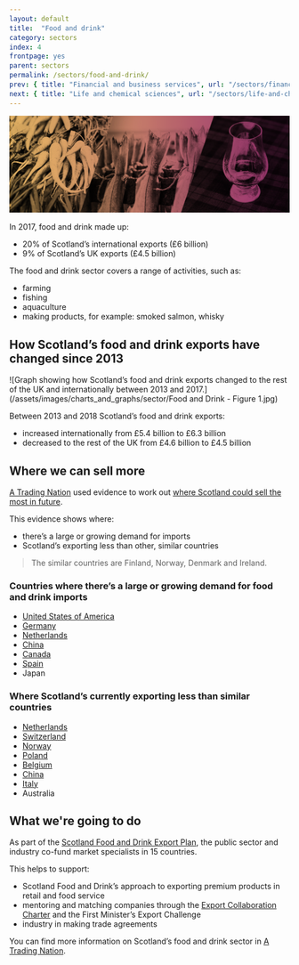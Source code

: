 ```yaml
---
layout: default
title:  "Food and drink"
category: sectors
index: 4
frontpage: yes
parent: sectors
permalink: /sectors/food-and-drink/
prev: { title: "Financial and business services", url: "/sectors/financial-and-business/"}
next: { title: "Life and chemical sciences", url: "/sectors/life-and-chemical-sciences/"}
---
```


![An image of food and drink depicting the food and drink sector](/assets/images/sector_photography/food-and-drink.png)

In 2017, food and drink made up:

* 20% of Scotland’s international exports (£6 billion)
* 9% of Scotland’s UK exports (£4.5 billion)

The food and drink sector covers a range of activities, such as:

* farming
* fishing
* aquaculture
* making products, for example: smoked salmon, whisky


## How Scotland’s food and drink exports have changed since 2013
![Graph showing how Scotland’s food and drink exports changed to the rest of the UK and internationally between 2013 and 2017.](/assets/images/charts_and_graphs/sector/Food and Drink - Figure 1.jpg)

Between 2013 and 2018 Scotland’s food and drink exports:

* increased internationally from £5.4 billion to £6.3 billion
* decreased to the rest of the UK from £4.6 billion to £4.5 billion


## Where we can sell more

[A Trading Nation](https://www.gov.scot/publications/scotland-a-trading-nation/) used evidence to work out [where Scotland could sell the most in future](https://tradingnation.mygov.scot/where-we-could-sell-more/).

This evidence shows where:

* there’s a large or growing demand for imports
* Scotland’s exporting less than other, similar countries

> The similar countries are Finland, Norway, Denmark and Ireland.

### Countries where there’s a large or growing demand for food and drink imports

* [United States of America](https://tradingnation.mygov.scot/country-profiles/usa/)
* [Germany](https://tradingnation.mygov.scot/country-profiles/germany/)
* [Netherlands](https://tradingnation.mygov.scot/country-profiles/netherlands/)
* [China](https://tradingnation.mygov.scot/country-profiles/china/)
* [Canada](https://tradingnation.mygov.scot/country-profiles/canada/)
* [Spain](https://tradingnation.mygov.scot/country-profiles/spain/)
* Japan

### Where Scotland’s currently exporting less than similar countries

* [Netherlands](https://tradingnation.mygov.scot/country-profiles/netherlands/)
* [Switzerland](https://tradingnation.mygov.scot/country-profiles/switzerland/)
* [Norway](https://tradingnation.mygov.scot/country-profiles/norway/)
* [Poland](https://tradingnation.mygov.scot/country-profiles/poland/)
* [Belgium](https://tradingnation.mygov.scot/country-profiles/belgium/)
* [China](https://tradingnation.mygov.scot/country-profiles/china/)
* [Italy](https://tradingnation.mygov.scot/country-profiles/italy/)
* Australia


## What we're going to do

As part of the [Scotland Food and Drink Export Plan](https://foodanddrink.scot/resources/publications/export-strategy/), the public sector and industry co-fund market specialists in 15 countries.

This helps to support:

* Scotland Food and Drink’s approach to exporting premium products in retail and food service
* mentoring and matching companies through the [Export Collaboration Charter](https://foodanddrink.scot/resources/publications/export-collaboration-charter/) and the First Minister’s Export Challenge
* industry in making trade agreements


You can find more information on Scotland’s food and drink sector in [A Trading Nation](https://www.gov.scot/publications/scotland-a-trading-nation/).
